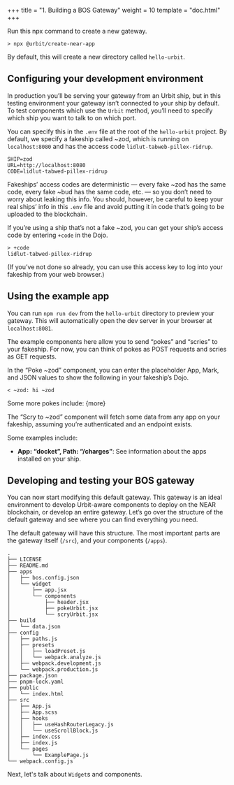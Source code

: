 +++
title = "1. Building a BOS Gateway"
weight = 10
template = "doc.html"
+++

Run this npx command to create a new gateway.

```
> npx @urbit/create-near-app
```

By default, this will create a new directory called `hello-urbit`.

## Configuring your development environment

In production you’ll be serving your gateway from an Urbit ship, but in this testing environment your gateway isn’t connected to your ship by default. To test components which use the `Urbit` method, you’ll need to specify which ship you want to talk to on which port.

You can specify this in the `.env` file at the root of the `hello-urbit` project. By default, we specify a fakeship called ~zod, which is running on `localhost:8080` and has the access code `lidlut-tabweb-pillex-ridrup`.

```
SHIP=zod
URL=http://localhost:8080
CODE=lidlut-tabwed-pillex-ridrup
```

Fakeships’ access codes are deterministic — every fake ~zod has the same code, every fake ~bud has the same code, etc. — so you don’t need to worry about leaking this info. You should, however, be careful to keep your real ships’ info in this `.env` file and avoid putting it in code that’s going to be uploaded to the blockchain.

If you’re using a ship that’s not a fake ~zod, you can get your ship’s access code by entering `+code` in the Dojo.

```
> +code
lidlut-tabwed-pillex-ridrup
```

(If you’ve not done so already, you can use this access key to log into your fakeship from your web browser.)

## Using the example app

You can run `npm run dev` from the `hello-urbit` directory to preview your gateway. This will automatically open the dev server in your browser at `localhost:8081`.

The example components here allow you to send “pokes” and “scries” to your fakeship. For now, you can think of pokes as POST requests and scries as GET requests.

In the “Poke ~zod” component, you can enter the placeholder App, Mark, and JSON values to show the following in your fakeship’s Dojo.

```
< ~zod: hi ~zod
```

Some more pokes include:
{more}

The “Scry to ~zod” component will fetch some data from any app on your fakeship, assuming you’re authenticated and an endpoint exists.

Some examples include:
- **App: “docket”, Path: “/charges”**: See information about the apps installed on your ship.

## Developing and testing your BOS gateway

You can now start modifying this default gateway. This gateway is an ideal environment to develop Urbit-aware components to deploy on the NEAR blockchain, or develop an entire gateway. Let’s go over the structure of the default gateway and see where you can find everything you need.

The default gateway will have this structure. The most important parts are the gateway itself (`/src`), and your components (`/apps`).

```
.
├── LICENSE
├── README.md
├── apps
│   ├── bos.config.json
│   └── widget
│       ├── app.jsx
│       └── components
│           ├── header.jsx
│           ├── pokeUrbit.jsx
│           └── scryUrbit.jsx
├── build
│   └── data.json
├── config
│   ├── paths.js
│   ├── presets
│   │   ├── loadPreset.js
│   │   └── webpack.analyze.js
│   ├── webpack.development.js
│   └── webpack.production.js
├── package.json
├── pnpm-lock.yaml
├── public
│   └── index.html
├── src
│   ├── App.js
│   ├── App.scss
│   ├── hooks
│   │   ├── useHashRouterLegacy.js
│   │   └── useScrollBlock.js
│   ├── index.css
│   ├── index.js
│   └── pages
│       └── ExamplePage.js
└── webpack.config.js
```

Next, let's talk about `Widget`s and components.
